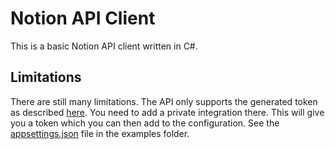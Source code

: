 ﻿# Notion API Client

This is a basic Notion API client written in C#.

## Limitations

There are still many limitations. The API only supports the generated token as described [here](https://www.notion.so/my-integrations). You need to add a private integration there. This will give you a token which you can then add to the configuration. See the [appsettings.json](src/examples/NotionVisualizer/appsettings.json) file in the examples folder.